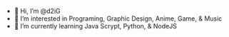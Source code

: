 - 👋 Hi, I’m @d2iG
- 👀 I’m interested in Programing, Graphic Design, Anime, Game, & Music
- 🌱 I’m currently learning Java Scrypt, Python, & NodeJS

<!---
D2iG/D2iG is a ✨ special ✨ repository because its `README.md` (this file) appears on your GitHub profile.
You can click the Preview link to take a look at your changes.
--->
